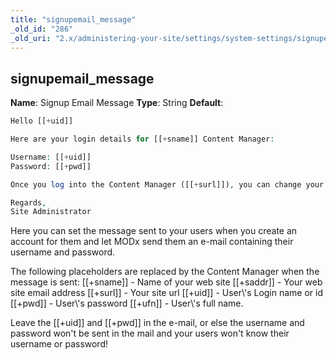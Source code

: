 ```yaml
---
title: "signupemail_message"
_old_id: "286"
_old_uri: "2.x/administering-your-site/settings/system-settings/signupemail_message"
---
```


## signupemail\_message

**Name**: Signup Email Message 
**Type**: String 
**Default**:

``` php 
Hello [[+uid]]

Here are your login details for [[+sname]] Content Manager:

Username: [[+uid]]
Password: [[+pwd]]

Once you log into the Content Manager ([[+surl]]), you can change your password.

Regards,
Site Administrator
```

Here you can set the message sent to your users when you create an account for them and let MODx send them an e-mail containing their username and password.

The following placeholders are replaced by the Content Manager when the message is sent: \[\[+sname\]\] - Name of your web site 
\[\[+saddr\]\] - Your web site email address 
\[\[+surl\]\] - Your site url 
\[\[+uid\]\] - User\\'s Login name or id 
\[\[+pwd\]\] - User\\'s password 
\[\[+ufn\]\] - User\\'s full name.



Leave the \[\[+uid\]\] and \[\[+pwd\]\] in the e-mail, or else the username and password won't be sent in the mail and your users won't know their username or password!